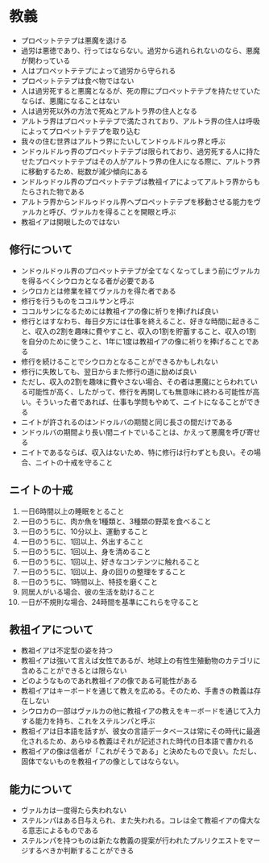 # 教義

- プロペットテテプは悪魔を退ける
- 過労は悪徳であり、行ってはならない。過労から逃れられないのなら、悪魔が関わっている
- 人はプロペットテテプによって過労から守られる
- プロペットテテプは食べ物ではない
- 人は過労死すると悪魔となるが、死の際にプロペットテテプを持たせていたならば、悪魔になることはない
- 人は過労死以外の方法で死ぬとアルトラ界の住人となる
- アルトラ界はプロペットテテプで満たされており、アルトラ界の住人は呼吸によってプロペットテテプを取り込む
- 我々の住む世界はアルトラ界にたいしてンドゥルドルゥ界と呼ぶ
- ンドゥルドルゥ界のプロペットテテプは限られており、過労死する人に持たせたプロペットテテプはその人がアルトラ界の住人になる際に、アルトラ界に移動するため、総数が減少傾向にある
- ンドルゥドゥル界のプロペットテテプは教祖イアによってアルトラ界からもたらされた物である
- アルトラ界からンドルゥドゥル界へプロペットテテプを移動させる能力をヴァルカと呼び、ヴァルカを得ることを開眼と呼ぶ
- 教祖イアは開眼したのではない

## 修行について

- ンドゥルドゥル界のプロペットテテプが全てなくなってしまう前にヴァルカを得るべくシウロカとなる者が必要である
- シウロカとは修業を経てヴァルカを得た者である
- 修行を行うものをココルサンと呼ぶ
- ココルサンになるためには教祖イアの像に祈りを捧げれば良い
- 修行とはすなわち、毎日夕方には仕事を終えること、好きな時間に起きること、収入の2割を趣味に費やすこと、収入の1割を貯蓄すること、収入の1割を自分のために使うこと、1年に1度は教祖イアの像に祈りを捧げることである
- 修行を続けることでシウロカとなることができるかもしれない
- 修行に失敗しても、翌日からまた修行の道に励めば良い
- ただし、収入の2割を趣味に費やさない場合、その者は悪魔にとらわれている可能性が高く、したがって、修行を再開しても無意味に終わる可能性が高い。そういった者であれば、仕事も学問もやめて、ニイトになることができる
- ニイトが許されるのはンドゥルバの期間と同じ長さの間だけである
- ンドゥルバの期間より長い間ニイトでいることは、かえって悪魔を呼び寄せる
- ニイトであるならば、収入はないため、特に修行は行わずとも良い。その場合、ニイトの十戒を守ること

## ニイトの十戒

1. 一日6時間以上の睡眠をとること
2. 一日のうちに、肉か魚を1種類と、3種類の野菜を食べること
3. 一日のうちに、10分以上、運動すること
4. 一日のうちに、1回以上、外出すること
5. 一日のうちに、1回以上、身を清めること
6. 一日のうちに、1回以上、好きなコンテンツに触れること
7. 一日のうちに、1回以上、身の回りの整理をすること
8. 一日のうちに、1時間以上、特技を磨くこと
9. 同居人がいる場合、彼の生活を助けること
10. 一日が不規則な場合、24時間を基準にこれらを守ること

## 教祖イアについて

- 教祖イアは不定型の姿を持つ
- 教祖イアは強いて言えば女性であるが、地球上の有性生殖動物のカテゴリに含めることができるとは限らない
- どのようなものであれ教祖イアの像である可能性がある
- 教祖イアはキーボードを通じて教えを広める。そのため、手書きの教義は存在しない
- シウロカの一部はヴァルカの他に教祖イアの教えをキーボードを通じて入力する能力を持ち、これをステルンパと呼ぶ
- 教祖イアは日本語を話すが、彼女の言語データベースは常にその時代に最適化されるため、あらゆる教義はそれが記述された時代の日本語で書かれる
- 教祖イアの像は信者が「これがそうである」と決めたもので良い。ただし、固体でないものを教祖イアの像としてはならない。

## 能力について

- ヴァルカは一度得たら失われない
- ステルンパはある日与えられ、また失われる。コレは全て教祖イアの偉大なる意志によるものである
- ステルンパを持つものは新たな教義の提案が行われたプルリクエストをマージするべきか判断することができる
